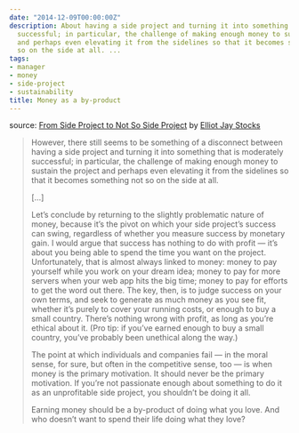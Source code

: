 ```yaml
---
date: "2014-12-09T00:00:00Z"
description: About having a side project and turning it into something that is moderately
  successful; in particular, the challenge of making enough money to sustain the project
  and perhaps even elevating it from the sidelines so that it becomes something not
  so on the side at all. ...
tags:
- manager
- money
- side-project
- sustainability
title: Money as a by-product
---
```


source: [From Side Project to Not So Side Project][1] by [Elliot Jay Stocks][2]

> However, there still seems to be something of a disconnect between having a side project and turning it into something that is moderately successful; in particular, the challenge of making enough money to sustain the project and perhaps even elevating it from the sidelines so that it becomes something not so on the side at all.
>
> [...]
>
> Let’s conclude by returning to the slightly problematic nature of money, because it’s the pivot on which your side project’s success can swing, regardless of whether you measure success by monetary gain. I would argue that success has nothing to do with profit — it’s about you being able to spend the time you want on the project. Unfortunately, that is almost always linked to money: money to pay yourself while you work on your dream idea; money to pay for more servers when your web app hits the big time; money to pay for efforts to get the word out there. The key, then, is to judge success on your own terms, and seek to generate as much money as you see fit, whether it’s purely to cover your running costs, or enough to buy a small country. There’s nothing wrong with profit, as long as you’re ethical about it. (Pro tip: if you’ve earned enough to buy a small country, you’ve probably been unethical along the way.)
>
> The point at which individuals and companies fail — in the moral sense, for sure, but often in the competitive sense, too — is when money is the primary motivation. It should never be the primary motivation. If you’re not passionate enough about something to do it as an unprofitable side project, you shouldn’t be doing it all.
>
> Earning money should be a by-product of doing what you love. And who doesn’t want to spend their life doing what they love?

 [1]: http://24ways.org/2011/from-side-project-to-not-so-side-project/
 [2]: http://24ways.org/authors/elliotjaystocks/

